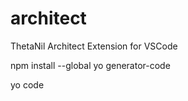 # architect
ThetaNil Architect Extension for VSCode

npm install --global yo generator-code

yo code